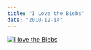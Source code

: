 ```yaml
---
title: "I Love the Biebs"
date: "2010-12-14"
---
```


[![](http://nickfoden.files.wordpress.com/2010/12/i-love-the-biebs.jpg "I love the Biebs")](http://nickfoden.files.wordpress.com/2010/12/i-love-the-biebs.jpg)
